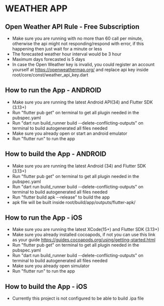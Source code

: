 # WEATHER APP

## Open Weather API Rule - Free Subscription

- Make sure you are running with no more than 60 call per minute, otherwise the api might not
  responding/respond with error, if this happening then just wait for a minute or less
- The forecasted weather hour interval would be 3 hour
- Maximum days forecasted is 5 days
- In case the Open Weather key is invalid, you could register an account yourself
  at https://openweathermap.org/ and replace api key inside root/core/const/weather_api_key.dart

## How to run the App - ANDROID

- Make sure you are running the latest Android API(34) and Flutter SDK (3.13+)
- Run "flutter pub get" on terminal to get all plugin needed in the pubspec.yaml
- Run "dart run build_runner build --delete-conflicting-outputs" on terminal to build autogenerated
  all files needed
- Make sure you already open or start an android emulator
- Run "flutter run" to run the app

## How to build the App - ANDROID

- Make sure you are running the latest Android (34) and Flutter SDK (3.13+)
- Run "flutter pub get" on terminal to get all plugin needed in the pubspec.yaml
- Run "dart run build_runner build --delete-conflicting-outputs" on terminal to build autogenerated
  all files needed
- Run "flutter build apk --release" to build the app
- apk file will be built inside root/build/app/outputs/flutter-apk/

## How to run the App - iOS

- Make sure you are running the latest XCode(15+) and Flutter SDK (3.13+)
- Make sure you already installed cocoapods, if not you can use this link as your
  guide https://guides.cocoapods.org/using/getting-started.html
- Run "flutter pub get" on terminal to get all plugin needed in the pubspec.yaml
- Run "dart run build_runner build --delete-conflicting-outputs" on terminal to build autogenerated
  all files needed
- Make sure you already open simulator
- Run "flutter run" to run the app

## How to build the App - iOS

- Currently this project is not configured to be able to build .ipa file

